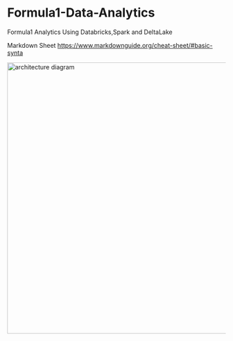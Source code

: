 # Formula1-Data-Analytics
Formula1 Analytics Using Databricks,Spark and DeltaLake 

Markdown Sheet
https://www.markdownguide.org/cheat-sheet/#basic-synta

<img width="626" alt="architecture diagram" src="https://github.com/user-attachments/assets/637778c7-b147-4c1f-8fc1-44d6517fcef2" />
